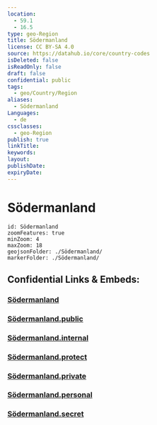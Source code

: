 ```yaml
---
location:
  - 59.1
  - 16.5
type: geo-Region
title: Södermanland
license: CC BY-SA 4.0
source: https://datahub.io/core/country-codes
isDeleted: false
isReadOnly: false
draft: false
confidential: public
tags:
  - geo/Country/Region
aliases:
  - Södermanland
Languages:
  - de
cssclasses:
  - geo-Region
publish: true
linkTitle:
keywords:
layout:
publishDate:
expiryDate:
---
```


# Södermanland

```leaflet
id: Södermanland
zoomFeatures: true 
minZoom: 4 
maxZoom: 18
geojsonFolder: ./Södermanland/
markerFolder: ./Södermanland/
```


## Confidential Links & Embeds: 

### [Södermanland](/_Standards/Earth/Continent/Europe/Europe~North/Sweden/Provinces~Sweden/Södermanland.md) 

### [Södermanland.public](/_public/Earth/Continent/Europe/Europe~North/Sweden/Provinces~Sweden/Södermanland.public.md) 

### [Södermanland.internal](/_internal/Earth/Continent/Europe/Europe~North/Sweden/Provinces~Sweden/Södermanland.internal.md) 

### [Södermanland.protect](/_protect/Earth/Continent/Europe/Europe~North/Sweden/Provinces~Sweden/Södermanland.protect.md) 

### [Södermanland.private](/_private/Earth/Continent/Europe/Europe~North/Sweden/Provinces~Sweden/Södermanland.private.md) 

### [Södermanland.personal](/_personal/Earth/Continent/Europe/Europe~North/Sweden/Provinces~Sweden/Södermanland.personal.md) 

### [Södermanland.secret](/_secret/Earth/Continent/Europe/Europe~North/Sweden/Provinces~Sweden/Södermanland.secret.md)

